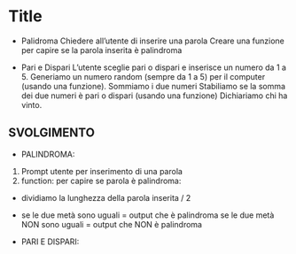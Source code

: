 Title
===
- Palidroma
Chiedere all’utente di inserire una parola
Creare una funzione per capire se la parola inserita è palindroma

- Pari e Dispari
L’utente sceglie pari o dispari e inserisce un numero da 1 a 5.
Generiamo un numero random (sempre da 1 a 5) per il computer (usando una funzione).
Sommiamo i due numeri
Stabiliamo se la somma dei due numeri è pari o dispari (usando una funzione)
Dichiariamo chi ha vinto.

## SVOLGIMENTO
- PALINDROMA:
1. Prompt utente per inserimento di una parola
2. function: per capire se parola è palindroma:
  - dividiamo la lunghezza della parola inserita / 2
  - se le due metà sono uguali = output che è palindroma
  se le due metà NON sono uguali = output che NON è palindroma


- PARI E DISPARI:

